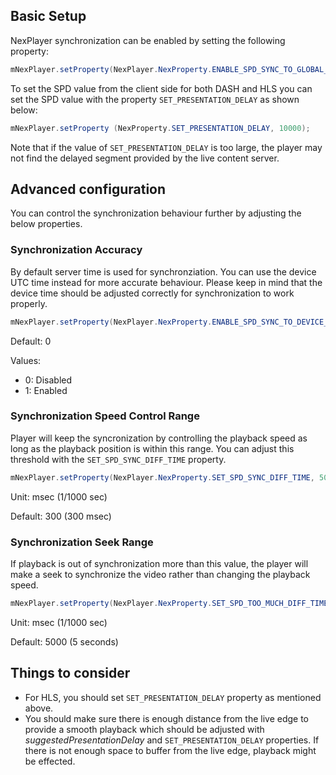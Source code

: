 ## Basic Setup

NexPlayer synchronization can be enabled by setting the following property:


```java
mNexPlayer.setProperty(NexPlayer.NexProperty.ENABLE_SPD_SYNC_TO_GLOBAL_TIME, 1);
```

To set the SPD value from the client side for both DASH and HLS you can set the
SPD value with the property ```SET_PRESENTATION_DELAY``` as shown below:

```java
mNexPlayer.setProperty (NexProperty.SET_PRESENTATION_DELAY, 10000);
```

Note that if the value of ```SET_PRESENTATION_DELAY``` is too large, the player may not
find the delayed segment provided by the live content server.

## Advanced configuration

You can control the synchronization behaviour further by adjusting the below
properties.

### Synchronization Accuracy

By default server time is used for synchronziation. You can use the device UTC time instead for more accurate behaviour. Please keep in mind that the device time should be adjusted correctly for synchronization to work properly.

```java
mNexPlayer.setProperty(NexPlayer.NexProperty.ENABLE_SPD_SYNC_TO_DEVICE_TIME, 1);
```

Default: 0

Values:

- 0: Disabled
- 1: Enabled


### Synchronization Speed Control Range

Player will keep the syncronization by controlling the playback speed as long as the playback position is within this range. You can adjust this threshold with the ```SET_SPD_SYNC_DIFF_TIME``` property.

```java
mNexPlayer.setProperty(NexPlayer.NexProperty.SET_SPD_SYNC_DIFF_TIME, 500);
```

Unit: msec (1/1000 sec)

Default: 300 (300 msec)

### Synchronization Seek Range

If playback is out of synchronization more than this value, the player will make a seek to synchronize the video rather than changing the playback speed.

```java
mNexPlayer.setProperty(NexPlayer.NexProperty.SET_SPD_TOO_MUCH_DIFF_TIME,5000);
```

Unit: msec (1/1000 sec)

Default: 5000 (5 seconds)

## Things to consider

- For HLS, you should set ```SET_PRESENTATION_DELAY``` property as mentioned
above.
- You should make sure there is enough distance from the live edge to provide
a smooth playback which should be adjusted with *suggestedPresentationDelay* and ```SET_PRESENTATION_DELAY``` properties. If there is not enough space to buffer from the live edge, playback might be effected.

